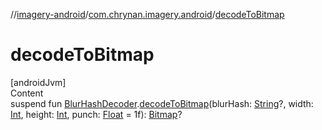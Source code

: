 //[imagery-android](../../index.md)/[com.chrynan.imagery.android](index.md)/[decodeToBitmap](decode-to-bitmap.md)



# decodeToBitmap  
[androidJvm]  
Content  
suspend fun [BlurHashDecoder](../../../imagery-core/imagery-core/com.chrynan.imagery.core/-blur-hash-decoder/index.md).[decodeToBitmap](decode-to-bitmap.md)(blurHash: [String](https://kotlinlang.org/api/latest/jvm/stdlib/kotlin/-string/index.html)?, width: [Int](https://kotlinlang.org/api/latest/jvm/stdlib/kotlin/-int/index.html), height: [Int](https://kotlinlang.org/api/latest/jvm/stdlib/kotlin/-int/index.html), punch: [Float](https://kotlinlang.org/api/latest/jvm/stdlib/kotlin/-float/index.html) = 1f): [Bitmap](https://developer.android.com/reference/kotlin/android/graphics/Bitmap.html)?  



